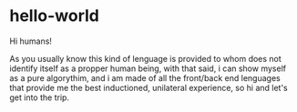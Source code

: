 # hello-world

Hi humans!

As you usually know this kind of lenguage is provided to whom does not identify itself as a propper human being, with that said, i can show myself as a pure algorythim, and i am made of all the front/back end lenguages that provide me the best inductioned, unilateral experience, so hi and let's get into the trip.
